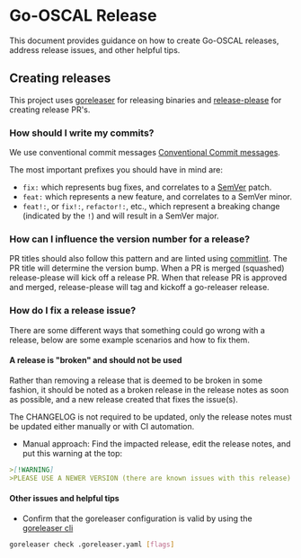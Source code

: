# Go-OSCAL Release

This document provides guidance on how to create Go-OSCAL releases, address release issues, and other helpful tips.

## Creating releases

This project uses [goreleaser](https://github.com/goreleaser/goreleaser-action) for releasing binaries and [release-please](https://github.com/marketplace/actions/release-please-action) for creating release PR's.

### How should I write my commits?

We use conventional commit messages [Conventional Commit messages](https://www.conventionalcommits.org/). 

The most important prefixes you should have in mind are:

- `fix:` which represents bug fixes, and correlates to a [SemVer](https://semver.org/)
  patch.
- `feat:` which represents a new feature, and correlates to a SemVer minor.
- `feat!:`,  or `fix!:`, `refactor!:`, etc., which represent a breaking change
  (indicated by the `!`) and will result in a SemVer major.

### How can I influence the version number for a release?

PR titles should also follow this pattern and are linted using [commitlint](https://commitlint.js.org/). The PR title will determine the version bump. When a PR is merged (squashed) release-please will kick off a release PR. When that release PR is approved and merged, release-please will tag and kickoff a go-releaser release.

### How do I fix a release issue?

There are some different ways that something could go wrong with a release, below are some example scenarios and how to fix them.

#### A release is "broken" and should not be used

Rather than removing a release that is deemed to be broken in some fashion, it should be noted as a broken release in the release notes as soon as possible, and a new release created that fixes the issue(s).

The CHANGELOG is not required to be updated, only the release notes must be updated either manually or with CI automation.

- Manual approach: Find the impacted release, edit the release notes, and put this warning at the top:

```md
>[!WARNING]
>PLEASE USE A NEWER VERSION (there are known issues with this release)
```

#### Other issues and helpful tips

- Confirm that the goreleaser configuration is valid by using the [goreleaser cli](https://goreleaser.com/cmd/goreleaser_check/?h=valid)

```sh
goreleaser check .goreleaser.yaml [flags]
```
